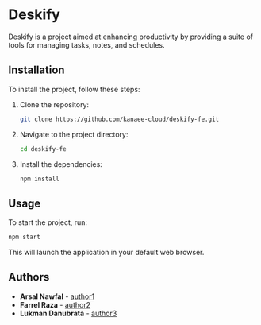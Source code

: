 
# Deskify

Deskify is a project aimed at enhancing productivity by providing a suite of tools for managing tasks, notes, and schedules.

## Installation

To install the project, follow these steps:

1. Clone the repository:
    ```bash
    git clone https://github.com/kanaee-cloud/deskify-fe.git
    ```
2. Navigate to the project directory:
    ```bash
    cd deskify-fe
    ```
3. Install the dependencies:
    ```bash
    npm install
    ```

## Usage

To start the project, run:
```bash
npm start
```

This will launch the application in your default web browser.

## Authors

- **Arsal Nawfal** - [author1](https://github.com/kanaee-cloud)
- **Farrel Raza** - [author2](https://github.com/tzygak07)
- **Lukman Danubrata** - [author3](https://github.com/Renvs)
